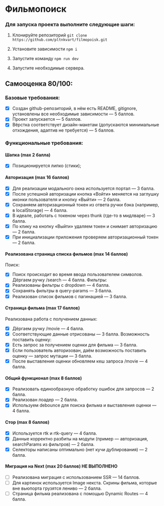 # Фильмопоиск

### Для запуска проекта выполните следующие шаги:

1. Клонируйте репозиторий
   `git clone https://github.com/pltnkvart/filmopoisk.git`

2. Установите зависимости
   `npm i`

3. Запустите команду
   `npm run dev`

4. Запустите необходимые сервера.

## Самооценка 80/100:

### Базовые требования:

- [x] Создан github-репозиторий, в нём есть README, gitignore, установлены все необходимые зависимости — 5 баллов.
- [x] Проект запускается — 5 баллов.
- [x] Вёрстка соответствует дизайн-макетам (допускаются минимальные отхождения, адаптив не требуется) — 5 баллов.

### Функциональные требования:

#### Шапка (max 2 балла)

- [x] Позиционируется липко (стики);

#### Авторизация (max 16 баллов)

- [x] Для реализации модального окна используется портал — 3 балла.
- [x] После успешной авторизации кнопка «Войти» меняется на заглушку иконки пользователя и кнопку «Выйти» — 2 балла.
- [x] Сохраняем авторизационный токен из ответа ручки бэка (например, в localStorage) — 4 балла.
- [x] В идеале, работать с токеном через thunk (где-то в мидлваре) — 3 балла.
- [x] По клику на кнопку «Выйти» удаляем токен и снимает авторизацию — 2 балла.
- [x] При инициализации приложения проверяем авторизационный токен — 2 балла.

#### Реализована страница списка фильмов (max 14 баллов)

Поиск:

- [x] Поиск происходит во время ввода пользователем символов. Дёргаем ручку /search — 4 балла.
      Фильтры:
- [x] Реализованы фильтры с dropdown — 4 балла.
- [x] Сохранять фильтры в query-params — 3 балла.
- [x] Реализован список фильмов с пагинацией — 3 балла.

#### Страница фильма (max 17 баллов)

Реализована работа с получением данных:

- [x] Дёргаем ручку /movie — 4 балла.
- [x] Соответствующие данные отрисованы — 3 балла.
      Возможность поставить оценку:
- [x] Есть запрос за получением оценки для фильма — 3 балла.
- [x] Если пользователь авторизован, даём возможность поставить оценку — запрос мутации — 3 балла.
- [x] После выставления оценки обновляем кеш запроса /movie — 4 балла.

#### Общий функционал (max 8 баллов)

- [x] Реализовать единообразную обработку ошибок для запросов — 2 балла.
- [x] Реализован лоадер — 2 балла.
- [x] Используем debounce для поиска фильма и выставления оценки — 4 балла.

#### Стор (max 8 баллов)

- [x] Используется rtk и rtk-query — 4 балла.
- [x] Данные корректно разбиты на модули (пример — авторизация, searchParams из фильтров) — 2 балла.
- [x] Селекторы написаны оптимально (нет кучи дублирования) — 2 балла.

#### Миграция на Next (max 20 баллов) НЕ ВЫПОЛНЕНО

- [ ] Реализована миграция с использованием SSR — 14 баллов.
- [ ] Для картинок используется Image некста. Скрины фильма, которые вне вьюпорта грузятся лениво — 2 балла.
- [ ] Страница фильма реализована с помощью Dynamic Routes — 4 балла.
